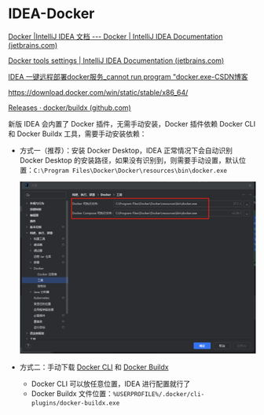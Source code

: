 # IDEA-Docker

[Docker |IntelliJ IDEA 文档 --- Docker | IntelliJ IDEA Documentation (jetbrains.com)](https://www.jetbrains.com/help/idea/docker.html)

[Docker tools settings | IntelliJ IDEA Documentation (jetbrains.com)](https://www.jetbrains.com/help/idea/settings-docker-tools.html)

[IDEA 一键远程部署docker服务_cannot run program "docker.exe-CSDN博客](https://blog.csdn.net/je_rry/article/details/139341785)

https://download.docker.com/win/static/stable/x86_64/

[Releases · docker/buildx (github.com)](https://github.com/docker/buildx/releases)

新版 IDEA 会内置了 Docker 插件，无需手动安装，Docker 插件依赖 Docker CLI 和 Docker Buildx 工具，需要手动安装依赖：

- 方式一（推荐）：安装 Docker Desktop，IDEA 正常情况下会自动识别 Docker Desktop 的安装路径，如果没有识别到，则需要手动设置，默认位置：`C:\Program Files\Docker\Docker\resources\bin\docker.exe`

  <img src="https://raw.githubusercontent.com/GIT-GAZZ/typora-cloud-image/master/image/image-20240924143700677-2fc31a3a00209187d9ae3e5608de8398-2fc31a3a00209187d9ae3e5608de8398.png" alt="image-20240924143700677" style="zoom:50%;" />

- 方式二：手动下载 [Docker CLI](https://download.docker.com/win/static/stable/x86_64/) 和 [Docker Buildx](https://github.com/docker/buildx/releases)

  - Docker CLI 可以放任意位置，IDEA 进行配置就行了
  - Docker Buildx 文件位置：`%USERPROFILE%/.docker/cli-plugins/docker-buildx.exe`